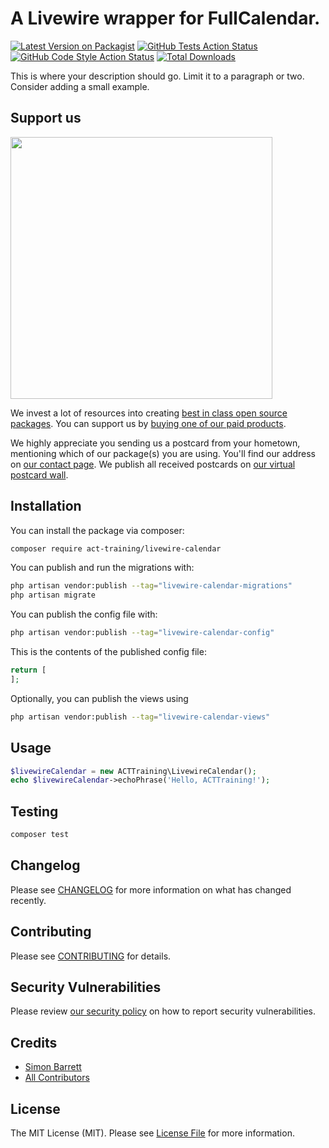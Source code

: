 # A Livewire wrapper for FullCalendar.

[![Latest Version on Packagist](https://img.shields.io/packagist/v/act-training/livewire-calendar.svg?style=flat-square)](https://packagist.org/packages/act-training/livewire-calendar)
[![GitHub Tests Action Status](https://img.shields.io/github/actions/workflow/status/act-training/livewire-calendar/run-tests.yml?branch=main&label=tests&style=flat-square)](https://github.com/act-training/livewire-calendar/actions?query=workflow%3Arun-tests+branch%3Amain)
[![GitHub Code Style Action Status](https://img.shields.io/github/actions/workflow/status/act-training/livewire-calendar/fix-php-code-style-issues.yml?branch=main&label=code%20style&style=flat-square)](https://github.com/act-training/livewire-calendar/actions?query=workflow%3A"Fix+PHP+code+style+issues"+branch%3Amain)
[![Total Downloads](https://img.shields.io/packagist/dt/act-training/livewire-calendar.svg?style=flat-square)](https://packagist.org/packages/act-training/livewire-calendar)

This is where your description should go. Limit it to a paragraph or two. Consider adding a small example.

## Support us

[<img src="https://github-ads.s3.eu-central-1.amazonaws.com/livewire-calendar.jpg?t=1" width="419px" />](https://spatie.be/github-ad-click/livewire-calendar)

We invest a lot of resources into creating [best in class open source packages](https://spatie.be/open-source). You can support us by [buying one of our paid products](https://spatie.be/open-source/support-us).

We highly appreciate you sending us a postcard from your hometown, mentioning which of our package(s) you are using. You'll find our address on [our contact page](https://spatie.be/about-us). We publish all received postcards on [our virtual postcard wall](https://spatie.be/open-source/postcards).

## Installation

You can install the package via composer:

```bash
composer require act-training/livewire-calendar
```

You can publish and run the migrations with:

```bash
php artisan vendor:publish --tag="livewire-calendar-migrations"
php artisan migrate
```

You can publish the config file with:

```bash
php artisan vendor:publish --tag="livewire-calendar-config"
```

This is the contents of the published config file:

```php
return [
];
```

Optionally, you can publish the views using

```bash
php artisan vendor:publish --tag="livewire-calendar-views"
```

## Usage

```php
$livewireCalendar = new ACTTraining\LivewireCalendar();
echo $livewireCalendar->echoPhrase('Hello, ACTTraining!');
```

## Testing

```bash
composer test
```

## Changelog

Please see [CHANGELOG](CHANGELOG.md) for more information on what has changed recently.

## Contributing

Please see [CONTRIBUTING](CONTRIBUTING.md) for details.

## Security Vulnerabilities

Please review [our security policy](../../security/policy) on how to report security vulnerabilities.

## Credits

- [Simon Barrett](https://github.com/SimonBarrettACT)
- [All Contributors](../../contributors)

## License

The MIT License (MIT). Please see [License File](LICENSE.md) for more information.
